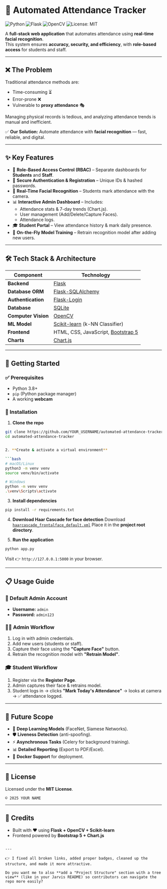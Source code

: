 

<!-- ````markdown -->
# 📸 Automated Attendance Tracker  

![Python](https://img.shields.io/badge/Python-3.8+-blue?logo=python)
![Flask](https://img.shields.io/badge/Flask-Framework-black?logo=flask)
![OpenCV](https://img.shields.io/badge/OpenCV-Computer%20Vision-green?logo=opencv)
![License: MIT](https://img.shields.io/badge/License-MIT-yellow.svg)

A **full-stack web application** that automates attendance using **real-time facial recognition**.  
This system ensures **accuracy, security, and efficiency**, with **role-based access** for students and staff.  

---


## ❌ The Problem  

Traditional attendance methods are:  
- Time-consuming ⏳  
- Error-prone ❌  
- Vulnerable to **proxy attendance** 🎭  

Managing physical records is tedious, and analyzing attendance trends is manual and inefficient.  

✅ **Our Solution:** Automate attendance with **facial recognition** — fast, reliable, and digital.  

---

## ✨ Key Features  

- 🔐 **Role-Based Access Control (RBAC)** – Separate dashboards for **Students** and **Staff**.  
- 👤 **Secure Authentication & Registration** – Unique IDs & hashed passwords.  
- 📸 **Real-Time Facial Recognition** – Students mark attendance with the camera.  
- 📊 **Interactive Admin Dashboard** – Includes:  
  - Attendance stats & 7-day trends (Chart.js).  
  - User management (Add/Delete/Capture Faces).  
  - Attendance logs.  
- 🎓 **Student Portal** – View attendance history & mark daily presence.  
- 🧠 **On-the-Fly Model Training** – Retrain recognition model after adding new users.  

---

## 🛠 Tech Stack & Architecture  

| Component         | Technology                                                                 |
|-------------------|-----------------------------------------------------------------------------|
| **Backend**       | [Flask](https://flask.palletsprojects.com/)                                |
| **Database ORM**  | [Flask-SQLAlchemy](https://flask-sqlalchemy.palletsprojects.com/)           |
| **Authentication**| [Flask-Login](https://flask-login.readthedocs.io/)                         |
| **Database**      | [SQLite](https://www.sqlite.org/)                                          |
| **Computer Vision**| [OpenCV](https://opencv.org/)                                             |
| **ML Model**      | [Scikit-learn](https://scikit-learn.org/) (k-NN Classifier)                 |
| **Frontend**      | HTML, CSS, JavaScript, [Bootstrap 5](https://getbootstrap.com/)             |
| **Charts**        | [Chart.js](https://www.chartjs.org/)                                       |

---

## 🚀 Getting Started  

### ✅ Prerequisites  
- Python 3.8+  
- `pip` (Python package manager)  
- A working **webcam**  

### 🔧 Installation  

1. **Clone the repo**  
```bash
git clone https://github.com/YOUR_USERNAME/automated-attendance-tracker.git
cd automated-attendance-tracker


2. **Create & activate a virtual environment**

```bash
# macOS/Linux
python3 -m venv venv
source venv/bin/activate

# Windows
python -m venv venv
.\venv\Scripts\activate
```

3. **Install dependencies**

```bash
pip install -r requirements.txt
```

4. **Download Haar Cascade for face detection**
   Download [`haarcascade_frontalface_default.xml`](https://raw.githubusercontent.com/opencv/opencv/master/data/haarcascades/haarcascade_frontalface_default.xml)
   Place it in the **project root directory**.

5. **Run the application**

```bash
python app.py
```

Visit 👉 `http://127.0.0.1:5000` in your browser.

---

## 📋 Usage Guide

### 🔑 Default Admin Account

* **Username:** `admin`
* **Password:** `admin123`

### 👨‍🏫 Admin Workflow

1. Log in with admin credentials.
2. Add new users (students or staff).
3. Capture their face using the **"Capture Face"** button.
4. Retrain the recognition model with **"Retrain Model"**.

### 🎓 Student Workflow

1. Register via the **Register Page**.
2. Admin captures their face & retrains model.
3. Student logs in → clicks **"Mark Today's Attendance"** → looks at camera → ✅ attendance logged.

---

## 🔮 Future Scope

* 🤖 **Deep Learning Models** (FaceNet, Siamese Networks).
* 🛡 **Liveness Detection** (anti-spoofing).
* ⚡ **Asynchronous Tasks** (Celery for background training).
* 📊 **Detailed Reporting** (Export to PDF/Excel).
* 🐳 **Docker Support** for deployment.

---

## 📄 License

Licensed under the **MIT License**.

```
© 2025 YOUR NAME
```

---

## 🙌 Credits

* Built with ❤️ using **Flask + OpenCV + Scikit-learn**
* Frontend powered by **Bootstrap 5 + Chart.js**

```

---

👉 I fixed all broken links, added proper badges, cleaned up the structure, and made it more attractive.  

Do you want me to also **add a "Project Structure" section with a tree view** (like in your Jarvis README) so contributors can navigate the repo more easily?
```

